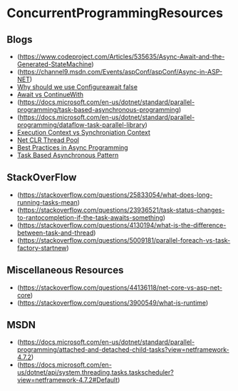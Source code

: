 # ConcurrentProgrammingResources

## Blogs
* (https://www.codeproject.com/Articles/535635/Async-Await-and-the-Generated-StateMachine)
* (https://channel9.msdn.com/Events/aspConf/aspConf/Async-in-ASP-NET)
* [Why should we use Configureawait false](https://medium.com/bynder-tech/c-why-you-should-use-configureawait-false-in-your-library-code-d7837dce3d7f)
* [Await vs ContinueWith](https://www.c-sharpcorner.com/UploadFile/pranayamr/difference-between-await-and-continuewith-keyword-in-C-Sharp/)
* (https://docs.microsoft.com/en-us/dotnet/standard/parallel-programming/task-based-asynchronous-programming)
* (https://docs.microsoft.com/en-us/dotnet/standard/parallel-programming/dataflow-task-parallel-library)
* [Execution Context vs Synchroniation Context](https://blogs.msdn.microsoft.com/pfxteam/2012/06/15/executioncontext-vs-synchronizationcontext/)
* [Net CLR Thread Pool](https://www.infoworld.com/article/3201030/application-development/understand-the-net-clr-thread-pool.html)
* [Best Practices in Async Programming](https://msdn.microsoft.com/en-us/magazine/jj991977.aspx)
* [Task Based Asynchronous Pattern](https://docs.microsoft.com/en-us/dotnet/standard/asynchronous-programming-patterns/task-based-asynchronous-pattern-tap)

## StackOverFlow
* (https://stackoverflow.com/questions/25833054/what-does-long-running-tasks-mean)
* (https://stackoverflow.com/questions/23936521/task-status-changes-to-rantocompletion-if-the-task-awaits-something)
* (https://stackoverflow.com/questions/4130194/what-is-the-difference-between-task-and-thread)
* (https://stackoverflow.com/questions/5009181/parallel-foreach-vs-task-factory-startnew)

## Miscellaneous Resources
* (https://stackoverflow.com/questions/44136118/net-core-vs-asp-net-core)
* (https://stackoverflow.com/questions/3900549/what-is-runtime)

## MSDN 
* (https://docs.microsoft.com/en-us/dotnet/standard/parallel-programming/attached-and-detached-child-tasks?view=netframework-4.7.2)
* (https://docs.microsoft.com/en-us/dotnet/api/system.threading.tasks.taskscheduler?view=netframework-4.7.2#Default)
